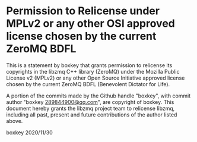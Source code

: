 # Permission to Relicense under MPLv2 or any other OSI approved license chosen by the current ZeroMQ BDFL

This is a statement by boxkey that grants permission to relicense its copyrights in the libzmq C++ library (ZeroMQ) under the Mozilla Public License v2 (MPLv2) or any other Open Source Initiative approved license chosen by the current ZeroMQ BDFL (Benevolent Dictator for Life).

A portion of the commits made by the Github handle "boxkey", with commit author "boxkey [289844900@qq.com](289844900@qq.com)", are copyright of boxkey. This document hereby grants the libzmq project team to relicense libzmq, including all past, present and future contributions of the author listed above.

boxkey 2020/11/30